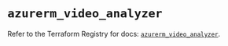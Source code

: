 # `azurerm_video_analyzer`

Refer to the Terraform Registry for docs: [`azurerm_video_analyzer`](https://registry.terraform.io/providers/hashicorp/azurerm/2.99.0/docs/resources/video_analyzer).
